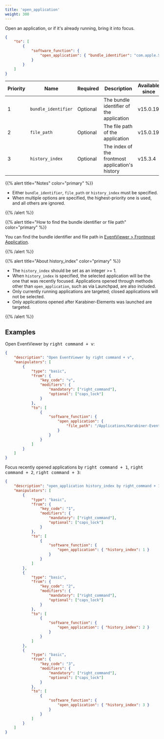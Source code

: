 ```yaml
---
title: 'open_application'
weight: 300
---
```


Open an application, or if it's already running, bring it into focus.

```json
{
    "to": [
        {
            "software_function": {
                "open_application": { "bundle_identifier": "com.apple.Safari" }
            }
        }
    ]
}
```

| Priority | Name                | Required | Description                                      | Available since |
| -------- | ------------------- | -------- | ------------------------------------------------ | --------------- |
| 1        | `bundle_identifier` | Optional | The bundle identifier of the application         | v15.0.19        |
| 2        | `file_path`         | Optional | The file path of the application                 | v15.0.19        |
| 3        | `history_index`     | Optional | The index of the frontmost application's history | v15.3.4         |

{{% alert title="Notes" color="primary" %}}

-   Either `bundle_identifier`, `file_path` or `history_index` must be specified.
-   When multiple options are specified, the highest-priority one is used, and all others are ignored.

{{% /alert %}}

{{% alert title="How to find the bundle identifier or file path" color="primary" %}}

You can find the bundle identifier and file path in [EventViewer > Frontmost Application](/docs/manual/operation/eventviewer/).

{{% /alert %}}

{{% alert title="About history_index" color="primary" %}}

-   The `history_index` should be set as an integer >= 1.
-   When `history_index` is specified, the selected application will be the one that was recently focused.
    Applications opened through methods other than `open_application`, such as via Launchpad, are also included.
-   Only currently running applications are targeted; closed applications will not be selected.
-   Only applications opened after Karabiner-Elements was launched are targeted.

{{% /alert %}}

## Examples

Open EventViewer by <kbd>right command + v</kbd>:

```json
{
    "description": "Open EventViewer by right command + v",
    "manipulators": [
        {
            "type": "basic",
            "from": {
                "key_code": "v",
                "modifiers": {
                    "mandatory": ["right_command"],
                    "optional": ["caps_lock"]
                }
            },
            "to": [
                {
                    "software_function": {
                        "open_application": {
                            "file_path": "/Applications/Karabiner-EventViewer.app"
                        }
                    }
                }
            ]
        }
    ]
}
```

Focus recently opened applications by <kbd>right command + 1</kbd>, <kbd>right command + 2</kbd>, <kbd>right command + 3</kbd>:

```json
{
    "description": "open_application history_index by right_command + 1...3",
    "manipulators": [
        {
            "type": "basic",
            "from": {
                "key_code": "1",
                "modifiers": {
                    "mandatory": ["right_command"],
                    "optional": ["caps_lock"]
                }
            },
            "to": [
                {
                    "software_function": {
                        "open_application": { "history_index": 1 }
                    }
                }
            ]
        },
        {
            "type": "basic",
            "from": {
                "key_code": "2",
                "modifiers": {
                    "mandatory": ["right_command"],
                    "optional": ["caps_lock"]
                }
            },
            "to": [
                {
                    "software_function": {
                        "open_application": { "history_index": 2 }
                    }
                }
            ]
        },
        {
            "type": "basic",
            "from": {
                "key_code": "3",
                "modifiers": {
                    "mandatory": ["right_command"],
                    "optional": ["caps_lock"]
                }
            },
            "to": [
                {
                    "software_function": {
                        "open_application": { "history_index": 3 }
                    }
                }
            ]
        }
    ]
}
```
